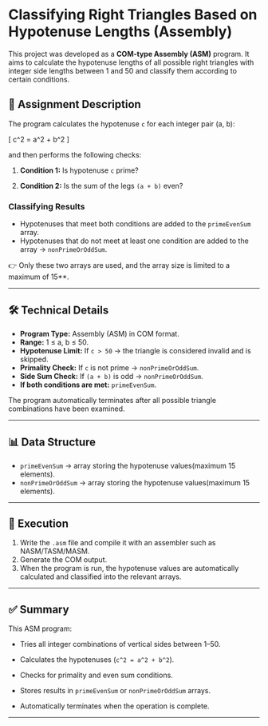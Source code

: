 # Classifying Right Triangles Based on Hypotenuse Lengths (Assembly)

This project was developed as a **COM-type Assembly (ASM)** program. It aims to calculate the hypotenuse lengths of all possible right triangles with integer side lengths between 1 and 50 and classify them according to certain conditions.

## 📌 Assignment Description
The program calculates the hypotenuse `c` for each integer pair (a, b):

\[
c^2 = a^2 + b^2
\]

and then performs the following checks:

1. **Condition 1:** Is hypotenuse `c` prime?

2. **Condition 2:** Is the sum of the legs `(a + b)` even?

### Classifying Results
- Hypotenuses that meet both conditions are added to the `primeEvenSum` array.
- Hypotenuses that do not meet at least one condition are added to the array → `nonPrimeOrOddSum`.

👉 Only these two arrays are used, and the array size is limited to a maximum of 15**.

---

## 🛠️ Technical Details
- **Program Type:** Assembly (ASM) in COM format.
- **Range:** 1 ≤ a, b ≤ 50.
- **Hypotenuse Limit:** If `c > 50` → the triangle is considered invalid and is skipped.
- **Primality Check:** If `c` is not prime → `nonPrimeOrOddSum`.
- **Side Sum Check:** If `(a + b)` is odd → `nonPrimeOrOddSum`.
- **If both conditions are met:** `primeEvenSum`.

The program automatically terminates after all possible triangle combinations have been examined.

---

## 📊 Data Structure
- `primeEvenSum` → array storing the hypotenuse values ​​(maximum 15 elements).
- `nonPrimeOrOddSum` → array storing the hypotenuse values ​​(maximum 15 elements).

---

## 🚀 Execution
1. Write the `.asm` file and compile it with an assembler such as NASM/TASM/MASM.
2. Generate the COM output.
3. When the program is run, the hypotenuse values ​​are automatically calculated and classified into the relevant arrays.

---

## ✅ Summary
This ASM program:
- Tries all integer combinations of vertical sides between 1–50.
- Calculates the hypotenuses (`c^2 = a^2 + b^2`).
- Checks for primality and even sum conditions.

- Stores results in `primeEvenSum` or `nonPrimeOrOddSum` arrays.

- Automatically terminates when the operation is complete.

---
